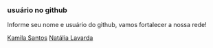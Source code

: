 ### usuário no github 

Informe seu nome e usuário do github, vamos fortalecer a nossa rede! 

[Kamila Santos](https://github.com/kamilahsantos)
[Natália Lavarda](https://github.com/natalia-lavarda)